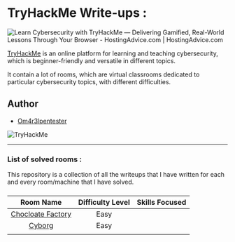 # TryHackMe Write-ups :

![Learn Cybersecurity with TryHackMe — Delivering Gamified, Real-World  Lessons Through Your Browser - HostingAdvice.com | HostingAdvice.com](https://www.hostingadvice.com/wp-content/uploads/2020/07/HA-TryHackMe.jpg)

[TryHackMe](https://tryhackme.com/) is an online platform for learning and teaching cybersecurity, which is beginner-friendly and versatile in different topics.

It contain a lot of  rooms, which are virtual classrooms dedicated  to particular cybersecurity topics, with different difficulties.


## Author

-  	[Om4r3lpentester](https://tryhackme.com/p/Om4r3lpentester)

  <img src="https://tryhackme-badges.s3.amazonaws.com/Om4r3lpentester.png" alt="TryHackMe">

------



### List of solved rooms :

This repository is a collection of all the writeups that I have written for each and every room/machine that I have solved.



### 

|                          Room Name                           | Difficulty Level | Skills Focused |
| :----------------------------------------------------------: | :--------------: | :------------: |
| [Chocloate Factory](https://github.com/Itatshi19/TryHackMe_Write-ups/blob/main/Chocolate_Factory/writeup.md) |       Easy       |                |
| [Cyborg](https://github.com/Itatshi19/TryHackMe_Write-ups/blob/main/cyborg/cyborg_writeup.md) |       Easy       |                |
|                                                              |                  |                |
